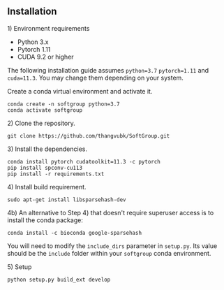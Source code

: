 ## Installation

1\) Environment requirements

* Python 3.x
* Pytorch 1.11
* CUDA 9.2 or higher

The following installation guide assumes ``python=3.7`` ``pytorch=1.11`` and ``cuda=11.3``. You may change them depending on your system.

Create a conda virtual environment and activate it.
```
conda create -n softgroup python=3.7
conda activate softgroup
```


2\) Clone the repository.
```
git clone https://github.com/thangvubk/SoftGroup.git
```


3\) Install the dependencies.
```
conda install pytorch cudatoolkit=11.3 -c pytorch
pip install spconv-cu113
pip install -r requirements.txt
```

4\) Install build requirement.

```
sudo apt-get install libsparsehash-dev
```

4b\) An alternative to Step 4\) that doesn't require superuser access is to install the conda package:

```
conda install -c bioconda google-sparsehash
```

You will need to modify the `include_dirs` parameter in `setup.py`. Its value should be the `include` folder within your `softgroup` conda environment.

5\) Setup
```
python setup.py build_ext develop
```
